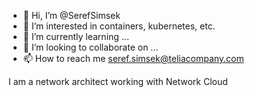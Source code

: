 - 👋 Hi, I’m @SerefSimsek
- 👀 I’m interested in containers, kubernetes, etc.
- 🌱 I’m currently learning ...
- 💞️ I’m looking to collaborate on ...
- 📫 How to reach me seref.simsek@teliacompany.com

<!---
SerefSimsek/SerefSimsek is a ✨ special ✨ repository because its `README.md` (this file) appears on your GitHub profile.
You can click the Preview link to take a look at your changes.
--->I am a network architect working with Network Cloud
